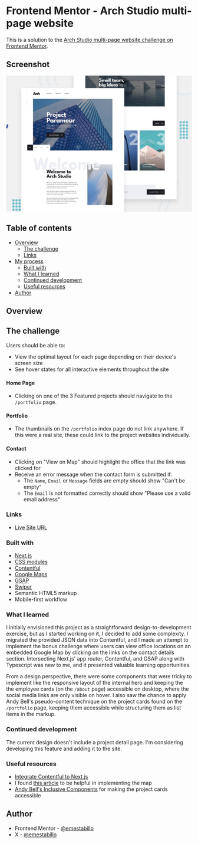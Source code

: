 # Frontend Mentor - Arch Studio multi-page website

This is a solution to the [Arch Studio multi-page website challenge on Frontend Mentor](https://www.frontendmentor.io/challenges/arch-studio-multipage-website-wNIbOFYR6).

## Screenshot

![](public/preview.jpg)

## Table of contents

- [Overview](#overview)
  - [The challenge](#the-challenge)
  - [Links](#links)
- [My process](#my-process)
  - [Built with](#built-with)
  - [What I learned](#what-i-learned)
  - [Continued development](#continued-development)
  - [Useful resources](#useful-resources)
- [Author](#author)

## Overview

## The challenge

Users should be able to:

- View the optimal layout for each page depending on their device's screen size
- See hover states for all interactive elements throughout the site

#### Home Page

- Clicking on one of the 3 Featured projects should navigate to the `/portfolio` page.

#### Portfolio

- The thumbnails on the `/portfolio` index page do not link anywhere. If this were a real site, these could link to the project websites individually.

#### Contact

- Clicking on "View on Map" should highlight the office that the link was clicked for
- Receive an error message when the contact form is submitted if:
  - The `Name`, `Email` or `Message` fields are empty should show "Can't be empty"
  - The `Email` is not formatted correctly should show "Please use a valid email address"

### Links

<!-- - Solution URL: [Add solution URL here](https://your-solution-url.com) -->

- [Live Site URL](https://arch-studio-alpha.vercel.app/)

### Built with

- [Next.js](https://nextjs.org/)
- [CSS modules](https://css-tricks.com/css-modules-part-1-need/)
- [Contentful](https://www.contentful.com/)
- [Google Maps](https://developers.google.com/maps/documentation/javascript)
- [GSAP](https://gsap.com/)
- [Swiper](https://swiperjs.com/)
- Semantic HTML5 markup
- Mobile-first workflow

### What I learned

I initially envisioned this project as a straightforward design-to-development exercise, but as I started working on it, I decided to add some complexity. I migrated the provided JSON data into Contentful, and I made an attempt to implement the bonus challenge where users can view office locations on an embedded Google Map by clicking on the links on the contact details section. Intersecting Next.js' app router, Contentful, and GSAP along with Typescript was new to me, and it presented valuable learning opportunities.

From a design perspective, there were some components that were tricky to implement like the responsive layout of the internal hero and keeping the the employee cards (on the `/about` page) accessible on desktop, where the social media links are only visible on hover. I also saw the chance to apply Andy Bell's pseudo-content technique on the project cards found on the `/portfolio` page, keeping them accessible while structuring them as list items in the markup.

### Continued development

The current design doesn't include a project detail page. I'm considering developing this feature and adding it to the site.

### Useful resources

- [Integrate Contentful to Next.js](https://www.contentful.com/blog/integrate-contentful-next-js-app-router/)
- I found [this article](https://www.99darshan.com/posts/interactive-maps-using-nextjs-and-google-maps) to be helpful in implementing the map
- [Andy Bell's Inclusive Components](https://inclusive-components.design/cards/) for making the project cards accessible

## Author

- Frontend Mentor - [@emestabillo](https://www.frontendmentor.io/profile/emestabillo)
- X - [@emestabillo](https://www.x.com/emestabillo)
